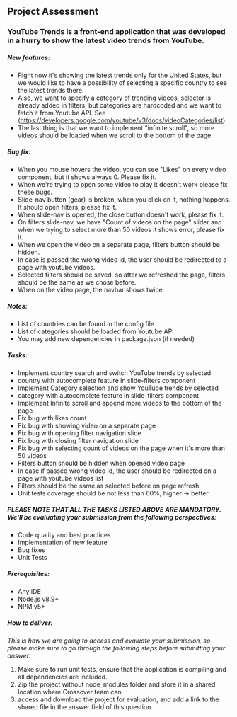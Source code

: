 ## Project Assessment

### YouTube Trends is a front-end application that was developed in a hurry to show the latest video trends from YouTube.

##### New features:
* Right now it's showing the latest trends only for the United States, 
but we would like to have a possibility of selecting a specific country to see the latest 
trends there. 
* Also, we want to specify a category of trending videos, selector is already added 
in filters, but categories are hardcoded and we want to fetch it from Youtube API. See 
(https://developers.google.com/youtube/v3/docs/videoCategories/list). 
* The last thing is that we want to implement "infinite scroll", 
so more videos should be loaded when we scroll to the bottom of the page.

##### Bug fix:
* When you mouse hovers the video, you can see "Likes" on every video component, but it shows always 0. Please fix it.
* When we're trying to open some video to play it doesn't work please fix these bugs.
* Slide-nav button (gear) is broken, when you click on it, nothing happens. It should open filters, please fix it.
* When slide-nav is opened, the close button doesn't work, please fix it.
* On filters slide-nav, we have "Count of videos on the page" slider and when we trying to select more than 
50 videos it shows error, please fix it.
* When we open the video on a separate page, filters button should be hidden.
* In case is passed the wrong video id, the user should be redirected to a page with youtube videos.
* Selected filters should be saved, so after we refreshed the page, filters should be the same as we chose before.
* When on the video page, the navbar shows twice. 

##### Notes:
* List of countries can be found in the config file
* List of categories should be loaded from Youtube API
* You may add new dependencies in package.json (if needed)

##### Tasks:
* Implement country search and switch YouTube trends by selected 
* country with autocomplete feature in slide-filters component
* Implement Category selection and show YouTube trends by selected 
* category with autocomplete feature in slide-filters component
* Implement Infinite scroll and append more videos to the bottom of the page
* Fix bug with likes count
* Fix bug with showing video on a separate page
* Fix bug with opening filter navigation slide
* Fix bug with closing filter navigation slide
* Fix bug with selecting count of videos on the page when it's more than 50 videos
* Filters button should be hidden when opened video page
* In case if passed wrong video id, the user should be redirected on a page with youtube videos list
* Filters should be the same as selected before on page refresh
* Unit tests coverage should be not less than 60%, higher -> better

##### PLEASE NOTE THAT ALL THE TASKS LISTED ABOVE ARE MANDATORY. We'll be evaluating your submission from the following perspectives:
* Code quality and best practices
* Implementation of new feature
* Bug fixes
* Unit Tests

##### Prerequisites:
* Any IDE
* Node.js v8.9+
* NPM v5+

##### How to deliver:
*This is how we are going to access and evaluate your submission, so please make sure to go 
through the following steps before submitting your answer.*

1. Make sure to run unit tests, ensure that the application is compiling and all dependencies are included.
2. Zip the project without node_modules folder and store it in a shared location where Crossover team can 
3. access and download the project for evaluation, and add a link to the shared file in the answer field of this question.